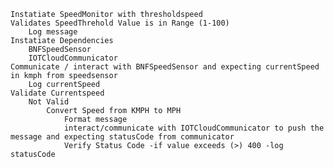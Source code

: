 
    Instatiate SpeedMonitor with thresholdspeed
    Validates SpeedThrehold Value is in Range (1-100)
        Log message
    Instatiate Dependencies
        BNFSpeedSensor
        IOTCloudCommunicator
    Communicate / interact with BNFSpeedSensor and expecting currentSpeed in kmph from speedsensor
        Log currentSpeed
    Validate Currentspeed
        Not Valid
            Convert Speed from KMPH to MPH
                Format message
                interact/communicate with IOTCloudCommunicator to push the message and expecting statusCode from communicator
                Verify Status Code -if value exceeds (>) 400 -log statusCode

